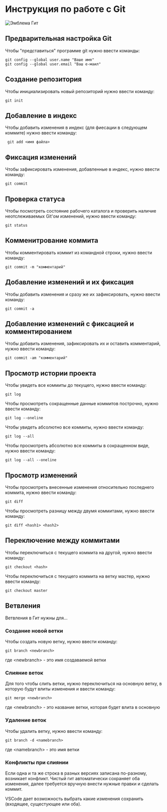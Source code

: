 # **Инструкция по работе с Git**

![Эмблема Гит](git.jpeg)

## Предварительная настройка Git

Чтобы "представиться" программе git нужно ввести команды:

    git config --global user.name "Ваше имя"
    git config --global user.email "Ваш е-маил"

## Создание репозитория

Чтобы инициализировать новый репозиторий нужно ввести команду:

    git init

## Добавление в индекс

Чтобы добавить изменения в индекс (для фиесации в следующем коммите) нужно ввести команду:

     git add <имя файла>

## Фиксация изменений 

Чтобы зафиксировать изменения, добавленные в индекс, нужно ввести команду:

    git commit

## Проверка статуса

Чтобы посмотреть состояние рабочего каталога и проверить наличие неотслеживаемых Git'ом изменений, нужно ввести команду:

    git status

## Комменитрование коммита

Чтобы комментировать коммит из командной строки, нужно ввести команду:

    git commit -m "комментарий"

## Добавление изменений и их фиксация

Чтобы добавить изменения и сразу же их зафиксировать, нужно ввести команду:

    git commit -a

## Добавление изменений с фиксацией и комментированием

Чтобы добавить изменения, зафиксировать их и оставить комментарий, нужно ввести команду:

    git commit -am "комментарий"

## Просмотр истории проекта

Чтобы увидеть все коммиты до текущего, нужно ввести команду:

    git log

Чтобы просмотреть сокращенные данные коммитов построчно, нужно ввести команду:

    git log --oneline

Чтобы увидеть абсолютно все коммиты, нужно ввести команду:

    git log --all

Чтобы просмотреть абсолютно все коммиты в сокращенном виде, нужно ввести команду:

    git log --all --oneline

## Просмотр изменений

Чтобы просмотреть внесенные изменения относительно последнего коммита, нужно ввести команду:

    git diff

Чтобы просмотреть разницу между двумя коммитами, нужно ввести команду:

    git diff <hash1> <hash2>

## Переключение между коммитами

Чтобы переключиться с текущего коммита на другой, нужно ввести команду:

    git checkout <hash>

Чтобы переключиться с текущего коммита на ветку мастер, нужно ввести команду:

    git checkout master

## Ветвления

Ветвления в Гит нужны для...

### Создание новой ветки

Чтобы создать новую ветку, нужно ввести команду:

    git branch <newbranch>

где \<newbranch> - это имя создаваемой ветки

### Слияние веток

Для того чтобы слить ветки, нужно переключиться на основную ветку, в которую будут влиты изменения и ввести команду:

    git merge <newbranch>

где \<newbranch> - это название ветки, которая будет влита в основную

### Удаление веток

Чтобы удалить ветку, нужно ввести команду:

    git branch -d <namebranch>

где \<namebranch> - это имя ветки

### Конфликты при слиянии

Если одна и та же строка в разных версиях записана по-разному, возникает конфликт. Чистый гит автоматически сохраняет оба изменения, далее требуется вручную внести нужные правки и сделать коммит.

VSCode дает возможность выбрать какие изменения сохранить (входящее, сущестующее или оба).